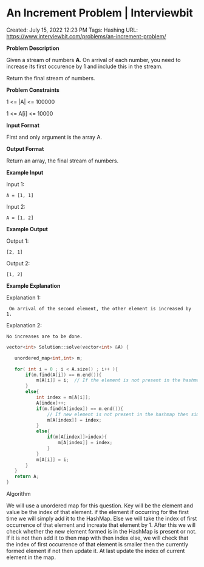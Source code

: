 # An Increment Problem | Interviewbit

Created: July 15, 2022 12:23 PM
Tags: Hashing
URL: https://www.interviewbit.com/problems/an-increment-problem/

**Problem Description**

Given a stream of numbers **A**. On arrival of each number, you need to increase its first occurence by 1 and include this in the stream.

Return the final stream of numbers.

**Problem Constraints**

1 <= |A| <= 100000

1 <= A[i] <= 10000

**Input Format**

First and only argument is the array A.

**Output Format**

Return an array, the final stream of numbers.

**Example Input**

Input 1:

```
A = [1, 1]

```

Input 2:

```
A = [1, 2]

```

**Example Output**

Output 1:

```
[2, 1]

```

Output 2:

```
[1, 2]

```

**Example Explanation**

Explanation 1:

```
 On arrival of the second element, the other element is increased by 1.

```

Explanation 2:

```
No increases are to be done.

```

```cpp
vector<int> Solution::solve(vector<int> &A) {

   unordered_map<int,int> m;

   for( int i = 0 ; i < A.size() ; i++ ){
       if(m.find(A[i]) == m.end()){
           m[A[i]] = i;  // If the element is not present in the hashmap
       }
       else{          
           int index = m[A[i]];
           A[index]++;
           if(m.find(A[index]) == m.end()){
               // If new element is not present in the hashmap then simply add in
               m[A[index]] = index;
           }
           else{
               if(m[A[index]]>index){
                   m[A[index]] = index;
               }
           }          
           m[A[i]] = i;
       }
   }
   return A;
}
```

Algorithm

We will use a unordered map for this question. Key will be the element and value be the index of that element. if the element if occurring for the first time we will simply add it to the HashMap. Else we will take the index of first occurrence of that element and increate that element by 1. After this we will check whether the new element formed is in the HashMap is present or not. If it is not then add it to then map with then index else,  we will check that the index of first occurrence of that element is smaller then the currently formed element if not then update it. At last update the index  of current element in the map.